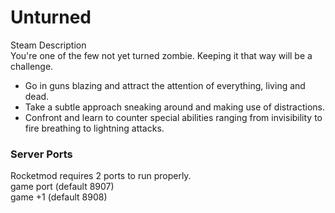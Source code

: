 # Unturned

Steam Description  
You're one of the few not yet turned zombie. Keeping it that way will be a challenge.  
- Go in guns blazing and attract the attention of everything, living and dead.  
- Take a subtle approach sneaking around and making use of distractions.  
- Confront and learn to counter special abilities ranging from invisibility to fire breathing to lightning attacks.  

### Server Ports
Rocketmod requires 2 ports to run properly.  
game port (default 8907)  
game +1  (default 8908)